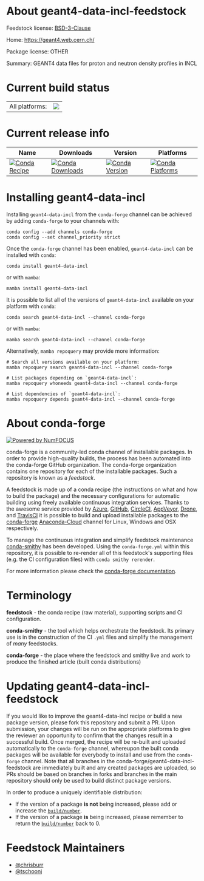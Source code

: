 About geant4-data-incl-feedstock
================================

Feedstock license: [BSD-3-Clause](https://github.com/conda-forge/geant4-data-incl-feedstock/blob/main/LICENSE.txt)

Home: https://geant4.web.cern.ch/

Package license: OTHER

Summary: GEANT4 data files for proton and neutron density profiles in INCL

Current build status
====================


<table><tr><td>All platforms:</td>
    <td>
      <a href="https://dev.azure.com/conda-forge/feedstock-builds/_build/latest?definitionId=6500&branchName=main">
        <img src="https://dev.azure.com/conda-forge/feedstock-builds/_apis/build/status/geant4-data-incl-feedstock?branchName=main">
      </a>
    </td>
  </tr>
</table>

Current release info
====================

| Name | Downloads | Version | Platforms |
| --- | --- | --- | --- |
| [![Conda Recipe](https://img.shields.io/badge/recipe-geant4--data--incl-green.svg)](https://anaconda.org/conda-forge/geant4-data-incl) | [![Conda Downloads](https://img.shields.io/conda/dn/conda-forge/geant4-data-incl.svg)](https://anaconda.org/conda-forge/geant4-data-incl) | [![Conda Version](https://img.shields.io/conda/vn/conda-forge/geant4-data-incl.svg)](https://anaconda.org/conda-forge/geant4-data-incl) | [![Conda Platforms](https://img.shields.io/conda/pn/conda-forge/geant4-data-incl.svg)](https://anaconda.org/conda-forge/geant4-data-incl) |

Installing geant4-data-incl
===========================

Installing `geant4-data-incl` from the `conda-forge` channel can be achieved by adding `conda-forge` to your channels with:

```
conda config --add channels conda-forge
conda config --set channel_priority strict
```

Once the `conda-forge` channel has been enabled, `geant4-data-incl` can be installed with `conda`:

```
conda install geant4-data-incl
```

or with `mamba`:

```
mamba install geant4-data-incl
```

It is possible to list all of the versions of `geant4-data-incl` available on your platform with `conda`:

```
conda search geant4-data-incl --channel conda-forge
```

or with `mamba`:

```
mamba search geant4-data-incl --channel conda-forge
```

Alternatively, `mamba repoquery` may provide more information:

```
# Search all versions available on your platform:
mamba repoquery search geant4-data-incl --channel conda-forge

# List packages depending on `geant4-data-incl`:
mamba repoquery whoneeds geant4-data-incl --channel conda-forge

# List dependencies of `geant4-data-incl`:
mamba repoquery depends geant4-data-incl --channel conda-forge
```


About conda-forge
=================

[![Powered by
NumFOCUS](https://img.shields.io/badge/powered%20by-NumFOCUS-orange.svg?style=flat&colorA=E1523D&colorB=007D8A)](https://numfocus.org)

conda-forge is a community-led conda channel of installable packages.
In order to provide high-quality builds, the process has been automated into the
conda-forge GitHub organization. The conda-forge organization contains one repository
for each of the installable packages. Such a repository is known as a *feedstock*.

A feedstock is made up of a conda recipe (the instructions on what and how to build
the package) and the necessary configurations for automatic building using freely
available continuous integration services. Thanks to the awesome service provided by
[Azure](https://azure.microsoft.com/en-us/services/devops/), [GitHub](https://github.com/),
[CircleCI](https://circleci.com/), [AppVeyor](https://www.appveyor.com/),
[Drone](https://cloud.drone.io/welcome), and [TravisCI](https://travis-ci.com/)
it is possible to build and upload installable packages to the
[conda-forge](https://anaconda.org/conda-forge) [Anaconda-Cloud](https://anaconda.org/)
channel for Linux, Windows and OSX respectively.

To manage the continuous integration and simplify feedstock maintenance
[conda-smithy](https://github.com/conda-forge/conda-smithy) has been developed.
Using the ``conda-forge.yml`` within this repository, it is possible to re-render all of
this feedstock's supporting files (e.g. the CI configuration files) with ``conda smithy rerender``.

For more information please check the [conda-forge documentation](https://conda-forge.org/docs/).

Terminology
===========

**feedstock** - the conda recipe (raw material), supporting scripts and CI configuration.

**conda-smithy** - the tool which helps orchestrate the feedstock.
                   Its primary use is in the construction of the CI ``.yml`` files
                   and simplify the management of *many* feedstocks.

**conda-forge** - the place where the feedstock and smithy live and work to
                  produce the finished article (built conda distributions)


Updating geant4-data-incl-feedstock
===================================

If you would like to improve the geant4-data-incl recipe or build a new
package version, please fork this repository and submit a PR. Upon submission,
your changes will be run on the appropriate platforms to give the reviewer an
opportunity to confirm that the changes result in a successful build. Once
merged, the recipe will be re-built and uploaded automatically to the
`conda-forge` channel, whereupon the built conda packages will be available for
everybody to install and use from the `conda-forge` channel.
Note that all branches in the conda-forge/geant4-data-incl-feedstock are
immediately built and any created packages are uploaded, so PRs should be based
on branches in forks and branches in the main repository should only be used to
build distinct package versions.

In order to produce a uniquely identifiable distribution:
 * If the version of a package **is not** being increased, please add or increase
   the [``build/number``](https://docs.conda.io/projects/conda-build/en/latest/resources/define-metadata.html#build-number-and-string).
 * If the version of a package **is** being increased, please remember to return
   the [``build/number``](https://docs.conda.io/projects/conda-build/en/latest/resources/define-metadata.html#build-number-and-string)
   back to 0.

Feedstock Maintainers
=====================

* [@chrisburr](https://github.com/chrisburr/)
* [@tschoonj](https://github.com/tschoonj/)

